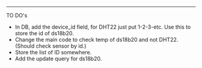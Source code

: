 -----

TO DO's

 - In DB, add the device_id field, for DHT22 just put 1-2-3-etc. Use this to store the id of ds18b20.
 - Change the main code to check temp of ds18b20 and not DHT22. (Should check sensor by id.)
 - Store the list of ID somewhere.
 - Add the update query for ds18b20.
